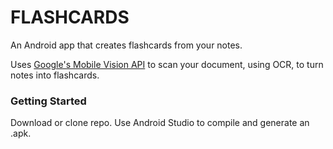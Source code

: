 # FLASHCARDS

An Android app that creates flashcards from your notes.

Uses [Google's Mobile Vision API](https://developers.google.com/vision/android/text-overview) to scan your document, using OCR, to turn notes into flashcards.

### Getting Started
Download or clone repo.  Use Android Studio to compile and generate an .apk.

